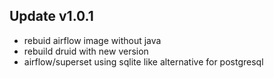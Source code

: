 ## Update v1.0.1

- rebuid airflow image without java
- rebuild druid with new version
- airflow/superset using sqlite like alternative for postgresql
